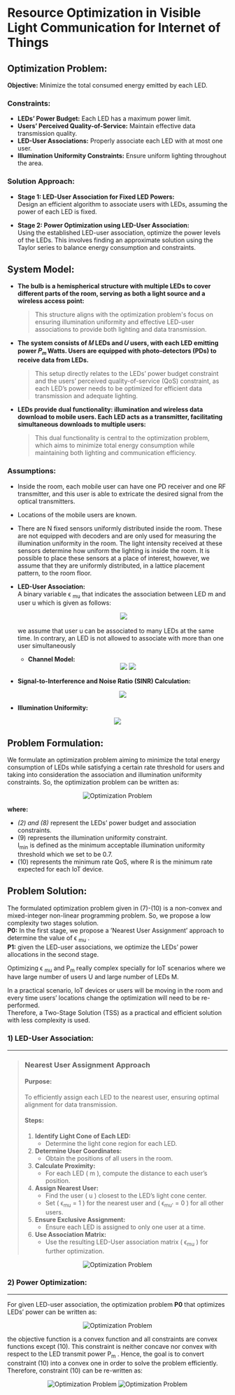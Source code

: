 # Resource Optimization in Visible Light Communication for Internet of Things

## Optimization Problem:

**Objective:** Minimize the total consumed energy emitted by each LED.

### Constraints:

- **LEDs’ Power Budget:** Each LED has a maximum power limit.
- **Users’ Perceived Quality-of-Service:** Maintain effective data transmission quality.
- **LED-User Associations:** Properly associate each LED with at most one user.
- **Illumination Uniformity Constraints:** Ensure uniform lighting throughout the area.

### Solution Approach:

- **Stage 1: LED-User Association for Fixed LED Powers:**\
   Design an efficient algorithm to associate users with LEDs, assuming the power of each LED is fixed.

- **Stage 2: Power Optimization using LED-User Association:**\
  Using the established LED-user association, optimize the power levels of the LEDs. This involves finding an approximate solution using the Taylor series to balance energy consumption and constraints.

## System Model:

- **The bulb is a hemispherical structure with multiple LEDs to cover different parts of the room, serving as both a light source and a wireless access point:**

  > This structure aligns with the optimization problem's focus on ensuring illumination uniformity and effective LED-user associations to provide both lighting and data transmission.

- **The system consists of 𝑀 LEDs and 𝑈 users, with each LED emitting power
  𝑃<sub>𝑚</sub>
  Watts. Users are equipped with photo-detectors (PDs) to receive data from LEDs.**

  > This setup directly relates to the LEDs’ power budget constraint and the users’ perceived quality-of-service (QoS) constraint, as each LED’s power needs to be optimized for efficient data transmission and adequate lighting.

- **LEDs provide dual functionality: illumination and wireless data download to mobile users. Each LED acts as a transmitter, facilitating simultaneous downloads to multiple users:**
  > This dual functionality is central to the optimization problem, which aims to minimize total energy consumption while maintaining both lighting and communication efficiency.

### Assumptions:

- Inside the room, each mobile user can have one PD
  receiver and one RF transmitter, and this user is able to
  extricate the desired signal from the optical transmitters.
- Locations of the mobile users are known.
- There are N fixed sensors uniformly distributed inside
  the room. These are not equipped with decoders and are
  only used for measuring the illumination uniformity in
  the room. The light intensity received at these sensors
  determine how uniform the lighting is inside the room. It
  is possible to place these sensors at a place of interest,
  however, we assume that they are uniformly distributed, in a lattice placement pattern, to the room floor.

- **LED-User Association:**\
   A binary variable ϵ
  <sub>mu</sub> that indicates the
  association between LED m and user u which is given as
  follows:
     <div style="text-align: center;">
     <img src="image-3.png" alt="">
     <img src="image-4.png">
     </div>

  we assume that user u can be associated to many
  LEDs at the same time. In contrary, an LED is not allowed to
  associate with more than one user simultaneously

  - **Channel Model:**
    <div style="text-align: center;">
     <img src="image-10.png">
     <img src="image-9.png">
     </div>

- **Signal-to-Interference and Noise Ratio (SINR) Calculation:**
  <div style="text-align: center;">
    <img src="image-11.png">
  </div>

- **Illumination Uniformity:**
<div style="text-align: center;">
   <img src="image-12.png">
 </div>

## Problem Formulation:

We formulate an optimization problem aiming to minimize
the total energy consumption of LEDs while satisfying a certain
rate threshold for users and taking into consideration the
association and illumination uniformity constraints. So, the
optimization problem can be written as:

<div style="text-align: center;">
    <img src="image-2.png" alt="Optimization Problem">
</div>

**where:**

- _(2) and (8)_ represent the LEDs’ power budget and association constraints.
- (9) represents the illumination uniformity
  constraint.\
  I<sub>min</sub> is defined as the minimum acceptable illumination uniformity threshold which we set to be 0.7.
- (10) represents the minimum rate QoS, where R is
  the minimum rate expected for each IoT device.

## Problem Solution:

The formulated optimization problem given in (7)-(10)
is a non-convex and mixed-integer non-linear programming
problem. So, we propose a low complexity two stages solution.\
**P0:** In the first stage, we propose a ’Nearest User
Assignment’ approach to determine the value of ϵ
<sub>mu</sub> .\
**P1:** given the LED-user associations, we optimize the LEDs’ power
allocations in the second stage.

Optimizing ϵ <sub>mu</sub> and P<sub>m</sub>
really complex specially for IoT scenarios where we have large number of users U and large number of LEDs M.

In a practical scenario, IoT devices or users will be moving in the room and every time users’ locations change the optimization will need to be re-performed.\
Therefore, a Two-Stage Solution (TSS) as a practical and efficient solution with less complexity is used.

### 1) LED-User Association:

---

> ### Nearest User Assignment Approach
>
> #### Purpose:
>
> To efficiently assign each LED to the nearest user, ensuring optimal alignment for data transmission.
>
> #### Steps:
>
> 1. **Identify Light Cone of Each LED:**
>    - Determine the light cone region for each LED.
> 2. **Determine User Coordinates:**
>    - Obtain the positions of all users in the room.
> 3. **Calculate Proximity:**
>    - For each LED \( m \), compute the distance to each user’s position.
> 4. **Assign Nearest User:**
>    - Find the user \( u \) closest to the LED’s light cone center.
>    - Set \( ϵ<sub>mu</sub> = 1 \) for the nearest user and \( ϵ<sub>mu'</sub> = 0 \) for all other users.
> 5. **Ensure Exclusive Assignment:**
>    - Ensure each LED is assigned to only one user at a time.
> 6. **Use Association Matrix:**
>    - Use the resulting LED-User association matrix \( ϵ<sub>mu</sub> \) for further optimization.

<div style="text-align: center;">
    <img src="image-5.png" alt="Optimization Problem">
</div>

### 2) Power Optimization:

---

For given LED-user association, the optimization problem **P0** that optimizes LEDs’ power can be written as:

<div style="text-align: center;">
    <img src="image-6.png" alt="Optimization Problem">
</div>

the objective function is a convex function
and all constraints are convex functions except (10). This constraint is neither concave nor convex with respect to the LED
transmit power P<sub>m</sub> . Hence, the goal is to convert constraint (10)
into a convex one in order to solve the problem efficiently.
Therefore, constraint (10) can be re-written as:

<div style="text-align: center;">
    <img src="image-7.png" alt="Optimization Problem">
    <img src="image-8.png" alt="Optimization Problem">
</div>
